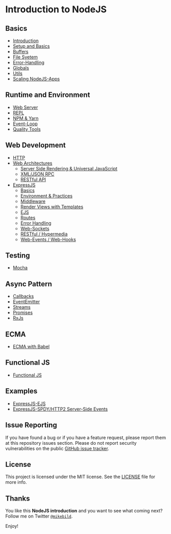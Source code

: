 # Introduction to NodeJS

## Basics

* [Introduction](1-introduction.md)
* [Setup and Basics](2-setup-basics.md)
* [Buffers](9-buffers.md)
* [File Syetem](11-file-system.md)
* [Error-Handling](12-errors-and-globals.md)
* [Globals](12-errors-and-globals.md)
* [Utils](13-utilities.md)
* [Scaling NodeJS-Apps](17-scaling-applications.md)

## Runtime and Environment

* [Web Server](3-first-application.md)
* [REPL](4-repl.md)
* [NPM & Yarn](5-npm-yarn.md)
* [Event-Loop](7-event-loop.md)
* [Quality Tools](19-quality-tools.md)

## Web Development

* [HTTP](3-first-application.md)
* [Web Architectures](14-web-architecture.md)
  * [Server Side Rendering & Universal JavaScript](14-web-architecture.md)
  * [XML/JSON RPC](14-web-architecture.md)
  * [RESTful API](14-web-architecture.md)
* [ExpressJS](15-expressjs.md)
  * [Basics](15-expressjs.md#setup)
  * [Environment & Practices](15-expressjs.md#environment-and-practices)
  * [Middleware](15-expressjs.md#middleware)
  * [Render Views with Templates](15-expressjs.md#render-views-with-templates)
  * [EJS](15-expressjs.md#ejs)
  * [Routes](15-expressjs.md#routes)
  * [Error Handling](15-expressjs.md#error-handling)
  * [Web-Sockets](15-expressjs.md#socketio)
  * [RESTful / Hypermedia](15-expressjs.md)
  * [Web-Events / Web-Hooks](15-expressjs.md)

## Testing

* [Mocha](16-testing.md)

## Async Pattern

* [Callbacks](6-callbacks.md)
* [EventEmitter](8-event-emitter.md)
* [Streams](10-streams.md)
* [Promises](18-async-promises.md)
* [RxJs](22-rxjs.md)

## ECMA

* [ECMA with Babel](21-ECMA.md)

## Functional JS

* [Functional JS](20-functional.md)

## Examples

* [ExpressJS-EJS](/EXAMPLES/EXPRESSJS/SSR/README.md)
* [ExpressJS-SPDY/HTTP2 Server-Side Events](/EXAMPLES/HTTP2/EXPRESSJS-SPDY/README.md)

## Issue Reporting

If you have found a bug or if you have a feature request, please report them at this repository issues section. Please do not report security vulnerabilities on the public [GitHub issue tracker](https://github.com/MikeBild/introduction-nodejs/issues).

## License

This project is licensed under the MIT license. See the [LICENSE](LICENSE) file for more info.

## Thanks

You like this __NodeJS introduction__ and you want to see what coming next? Follow me on Twitter [`@mikebild`](https://twitter.com/mikebild).

Enjoy!
